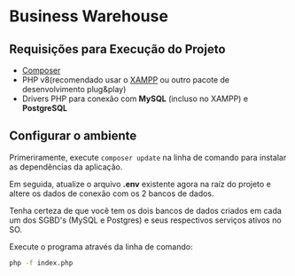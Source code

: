 # Business Warehouse

## Requisições para Execução do Projeto

- [Composer](https://getcomposer.org/)
- PHP v8(recomendado usar o [XAMPP](https://www.apachefriends.org/index.html) ou outro pacote de desenvolvimento plug&play)
- Drivers PHP para conexão com **MySQL** (incluso no XAMPP) e **PostgreSQL**


## Configurar o ambiente

Primeriramente, execute `composer update` na linha de comando para instalar as dependências da aplicação.

Em seguida, atualize o arquivo **.env** existente agora na raíz do projeto e altere os dados de conexão com os 2 bancos de dados.

Tenha certeza de que você tem os dois bancos de dados criados em cada um dos SGBD's (MySQL e Postgres) e seus respectivos serviços ativos no SO.

Execute o programa através da linha de comando:

```bash
php -f index.php
```
